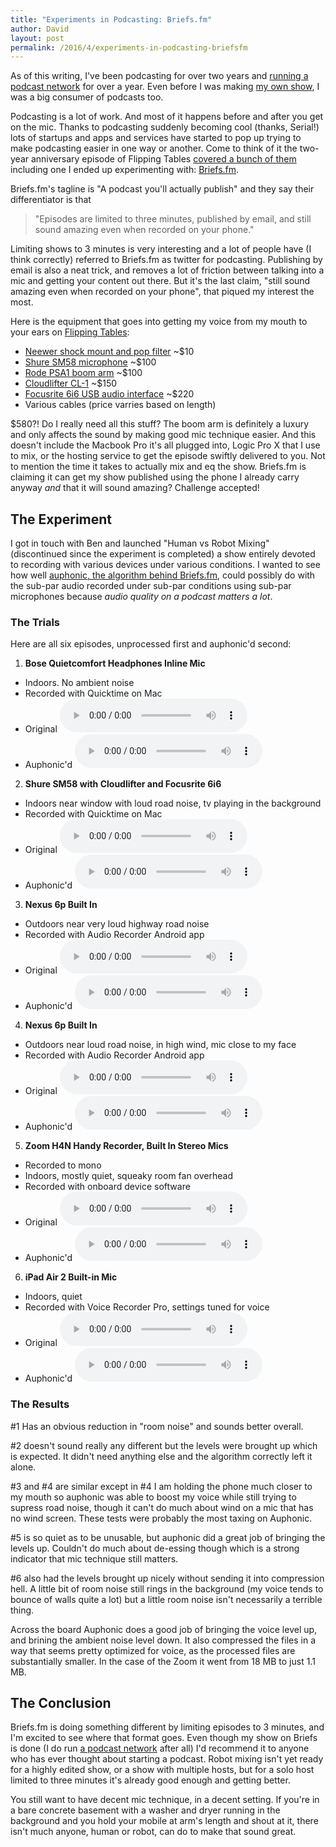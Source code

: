 ```yaml
---
title: "Experiments in Podcasting: Briefs.fm"
author: David
layout: post
permalink: /2016/4/experiments-in-podcasting-briefsfm
---
```

As of this writing, I've been podcasting for over two years and [running a podcast network](http://sunriserobot.net) for over a year. Even before I was making [my own show](http://sunriserobot.net/flippingtables), I was a big consumer of podcasts too.

Podcasting is a lot of work. And most of it happens before and after you get on the mic. Thanks to podcasting suddenly becoming cool (thanks, Serial!) lots of startups and apps and services have started to pop up trying to make podcasting easier in one way or another. Come to think of it the two-year anniversary episode of Flipping Tables [covered a bunch of them](http://sunriserobot.net/flippingtables/104/) including one I ended up experimenting with: [Briefs.fm](https://briefs.fm).

Briefs.fm's tagline is "A podcast you'll actually publish" and they say their differentiator is that

> "Episodes are limited to three minutes, published by email, and still sound amazing even when recorded on your phone."

Limiting shows to 3 minutes is very interesting and a lot of people have (I think correctly) referred to Briefs.fm as twitter for podcasting. Publishing by email is also a neat trick, and removes a lot of friction between talking into a mic and getting your content out there. But it's the last claim, "still sound amazing even when recorded on your phone", that piqued my interest the most.

Here is the equipment that goes into getting my voice from my mouth to your ears on [Flipping Tables](http://sunriserobot.net/flippingtables):

- [Neewer shock mount and pop filter](http://amzn.com/B00JZBC0NA) ~$10
- [Shure SM58 microphone](http://amzn.com/B000CZ0R42) ~$100
- [Rode PSA1 boom arm](http://amzn.com/B001D7UYBO) ~$100
- [Cloudlifter CL-1](http://amzn.com/B004MQSV04) ~$150
- [Focusrite 6i6 USB audio interface](http://amzn.com/B00CP4IIJY) ~$220
- Various cables (price varries based on length)

$580?! Do I really need all this stuff? The boom arm is definitely a luxury and only affects the sound by making good mic technique easier. And this doesn't include the Macbook Pro it's all plugged into, Logic Pro X that I use to mix, or the hosting service to get the episode swiftly delivered to you. Not to mention the time it takes to actually mix and eq the show. Briefs.fm is claiming it can get my show published using the phone I already carry anyway _and_ that it will sound amazing? Challenge accepted!

## The Experiment

I got in touch with Ben and launched "Human vs Robot Mixing" (discontinued since the experiment is completed) a show entirely devoted to recording with various devices under various conditions. I wanted to see how well [auphonic, the algorithm behind Briefs.fm](https://auphonic.com/), could possibly do with the sub-par audio recorded under sub-par conditions using sub-par microphones because _audio quality on a podcast matters a lot_.

### The Trials

Here are all six episodes, unprocessed first and auphonic'd second:

1. **Bose Quietcomfort Headphones Inline Mic**
  - Indoors. No ambient noise
  - Recorded with Quicktime on Mac
  - Original <audio src="/post-audio/briefs.fm/original/1-bose-inline-inside.mp4" controls preload type="audio/mpeg"></audio>
  - Auphonic'd <audio src="/post-audio/briefs.fm/mixed/1-bose-inline-inside.mp3" controls preload type="audio/mpeg"></audio>
2. **Shure SM58 with Cloudlifter and Focusrite 6i6**
  - Indoors near window with loud road noise, tv playing in the background
  - Recorded with Quicktime on Mac
  - Original <audio src="/post-audio/briefs.fm/original/2-sm58-inside.mp4" controls preload type="audio/mpeg"></audio>
  - Auphonic'd <audio src="/post-audio/briefs.fm/mixed/2-sm58-inside.mp3" controls preload type="audio/mpeg"></audio>
3. **Nexus 6p Built In**
  - Outdoors near very loud highway road noise
  - Recorded with Audio Recorder Android app
  - Original <audio src="/post-audio/briefs.fm/original/3-nexus6p-outside.wav" controls preload type="audio/mpeg"></audio>
  - Auphonic'd <audio src="/post-audio/briefs.fm/mixed/3-nexus6p-outside.mp3" controls preload type="audio/mpeg"></audio>
4. **Nexus 6p Built In**
  - Outdoors near loud road noise, in high wind, mic close to my face
  - Recorded with Audio Recorder Android app
  - Original <audio src="/post-audio/briefs.fm/original/4-nexus6p-outside.wav" controls preload type="audio/mpeg"></audio>
  - Auphonic'd <audio src="/post-audio/briefs.fm/mixed/4-nexus6p-outside.mp3" controls preload type="audio/mpeg"></audio>
5. **Zoom H4N Handy Recorder, Built In Stereo Mics**
  - Recorded to mono
  - Indoors, mostly quiet, squeaky room fan overhead
  - Recorded with onboard device software
  - Original <audio src="/post-audio/briefs.fm/original/5-zoom-h4n-inside.wav" controls preload type="audio/mpeg"></audio>
  - Auphonic'd <audio src="/post-audio/briefs.fm/mixed/5-zoom-h4n-inside.mp3" controls preload type="audio/mpeg"></audio>
6. **iPad Air 2 Built-in Mic**
  - Indoors, quiet
  - Recorded with Voice Recorder Pro, settings tuned for voice
  - Original <audio src="/post-audio/briefs.fm/original/6-ipadair2-inside.mp4" controls preload type="audio/mpeg"></audio>
  - Auphonic'd <audio src="/post-audio/briefs.fm/mixed/6-ipadair2-inside.mp3" controls preload type="audio/mpeg"></audio>

### The Results

\#1 Has an obvious reduction in "room noise" and sounds better overall.

\#2 doesn't sound really any different but the levels were brought up which is expected. It didn't need anything else and the algorithm correctly left it alone.

\#3 and #4 are similar except in #4 I am holding the phone much closer to my mouth so auphonic was able to boost my voice while still trying to supress road noise, though it can't do much about wind on a mic that has no wind screen. These tests were probably the most taxing on Auphonic.

\#5 is so quiet as to be unusable, but auphonic did a great job of bringing the levels up. Couldn't do much about de-essing though which is a strong indicator that mic technique still matters.

\#6 also had the levels brought up nicely without sending it into compression hell. A little bit of room noise still rings in the background (my voice tends to bounce of walls quite a lot) but a little room noise isn't necessarily a terrible thing.

Across the board Auphonic does a good job of bringing the voice level up, and brining the ambient noise level down. It also compressed the files in a way that seems pretty optimized for voice, as the processed files are substantially smaller. In the case of the Zoom it went from 18 MB to just 1.1 MB.

## The Conclusion

Briefs.fm is doing something different by limiting episodes to 3 minutes, and I'm excited to see where that format goes. Even though my show on Briefs is done (I do run [a podcast network](http://sunriserobot.net) after all) I'd recommend it to anyone who has ever thought about starting a podcast. Robot mixing isn't yet ready for a highly edited show, or a show with multiple hosts, but for a solo host limited to three minutes it's already good enough and getting better.

You still want to have decent mic technique, in a decent setting. If you're in a bare concrete basement with a washer and dryer running in the background and you hold your mobile at arm's length and shout at it, there isn't much anyone, human or robot, can do to make that sound great.
